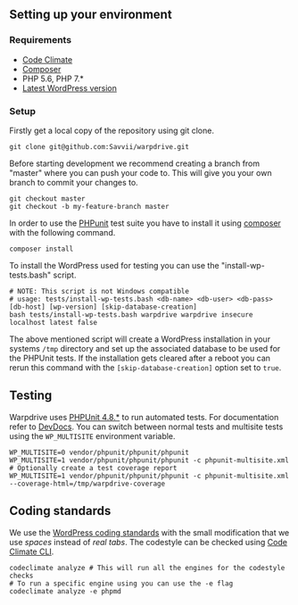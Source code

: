 ## Setting up your environment

### Requirements

 * [Code Climate](https://github.com/codeclimate/codeclimate)
 * [Composer](https://getcomposer.org/)
 * PHP 5.6, PHP 7.*
 * [Latest WordPress version](https://wordpress.org/download/release-archive/)

### Setup

Firstly get a local copy of the repository using git clone.

    git clone git@github.com:Savvii/warpdrive.git

Before starting development we recommend creating a branch from "master" where you can push your code to.
This will give you your own branch to commit your changes to.

    git checkout master
    git checkout -b my-feature-branch master

In order to use the [PHPunit](https://phpunit.de/) test suite you have to install it using [composer](https://getcomposer.org/) with the following command.

    composer install

To install the WordPress used for testing you can use the "install-wp-tests.bash" script.

    # NOTE: This script is not Windows compatible
    # usage: tests/install-wp-tests.bash <db-name> <db-user> <db-pass> [db-host] [wp-version] [skip-database-creation]
    bash tests/install-wp-tests.bash warpdrive warpdrive insecure localhost latest false

The above mentioned script will create a WordPress installation in your systems `/tmp` directory and set up the associated database to be used for the PHPUnit tests. If the installation gets cleared after a reboot you can rerun this command with the `[skip-database-creation]` option set to `true`.

## Testing

Warpdrive uses [PHPUnit 4.8.*](https://phpunit.de/) to run automated tests.
For documentation refer to [DevDocs](http://devdocs.io/phpunit~4/).
You can switch between normal tests and multisite tests using the `WP_MULTISITE` environment variable.

    WP_MULTISITE=0 vendor/phpunit/phpunit/phpunit
    WP_MULTISITE=1 vendor/phpunit/phpunit/phpunit -c phpunit-multisite.xml
    # Optionally create a test coverage report
    WP_MULTISITE=1 vendor/phpunit/phpunit/phpunit -c phpunit-multisite.xml --coverage-html=/tmp/warpdrive-coverage

## Coding standards

We use the [WordPress coding standards](https://make.wordpress.org/core/handbook/best-practices/coding-standards/php/) with the small modification that we use *spaces* instead of *real tabs*.
The codestyle can be checked using [Code Climate CLI](https://github.com/codeclimate/codeclimate).

    codeclimate analyze # This will run all the engines for the codestyle checks
    # To run a specific engine using you can use the -e flag
    codeclimate analyze -e phpmd
